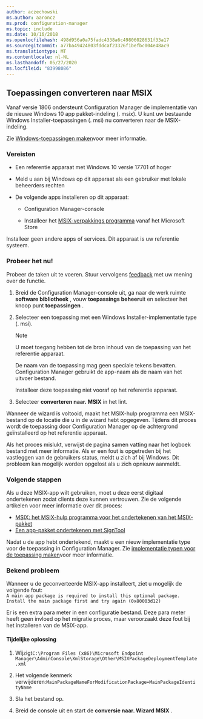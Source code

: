 ```yaml
---
author: aczechowski
ms.author: aaroncz
ms.prod: configuration-manager
ms.topic: include
ms.date: 10/16/2018
ms.openlocfilehash: 498d956a0a75fadc4338a6c49806028631f33a17
ms.sourcegitcommit: a77ba49424803fddcaf23326f1befbc004e48ac9
ms.translationtype: MT
ms.contentlocale: nl-NL
ms.lasthandoff: 05/27/2020
ms.locfileid: "83998086"
---
```

## <a name="convert-applications-to-msix"></a><a name="bkmk_msix"></a>Toepassingen converteren naar MSIX
<!--1359029-->

Vanaf versie 1806 ondersteunt Configuration Manager de implementatie van de nieuwe Windows 10 app pakket-indeling (. msix). U kunt uw bestaande Windows Installer-toepassingen (. msi) nu converteren naar de MSIX-indeling. 

Zie [Windows-toepassingen maken](../../../../apps/get-started/creating-windows-applications.md#bkmk_general)voor meer informatie.


### <a name="prerequisites"></a>Vereisten

- Een referentie apparaat met Windows 10 versie 17701 of hoger  

- Meld u aan bij Windows op dit apparaat als een gebruiker met lokale beheerders rechten  

- De volgende apps installeren op dit apparaat:  

    - Configuration Manager-console  

    - Installeer het [MSIX-verpakkings programma](https://www.microsoft.com/store/productId/9N5LW3JBCXKF) vanaf het Microsoft Store  

Installeer geen andere apps of services. Dit apparaat is uw referentie systeem. 


### <a name="try-it-out"></a>Probeer het nu!

Probeer de taken uit te voeren. Stuur vervolgens [feedback](../../../understand/find-help.md#product-feedback) met uw mening over de functie.

1. Breid de Configuration Manager-console uit, ga naar de werk ruimte **software bibliotheek** , vouw **toepassings beheer**uit en selecteer het knoop punt **toepassingen** .  

2. Selecteer een toepassing met een Windows Installer-implementatie type (. msi).  

    > [!Note]  
    > U moet toegang hebben tot de bron inhoud van de toepassing van het referentie apparaat.  
    > 
    > De naam van de toepassing mag geen speciale tekens bevatten. Configuration Manager gebruikt de app-naam als de naam van het uitvoer bestand.  
    > 
    > Installeer deze toepassing niet vooraf op het referentie apparaat.  

3. Selecteer **converteren naar. MSIX** in het lint.

Wanneer de wizard is voltooid, maakt het MSIX-hulp programma een MSIX-bestand op de locatie die u in de wizard hebt opgegeven. Tijdens dit proces wordt de toepassing door Configuration Manager op de achtergrond geïnstalleerd op het referentie apparaat.

Als het proces mislukt, verwijst de pagina samen vatting naar het logboek bestand met meer informatie. Als er een fout is opgetreden bij het vastleggen van de gebruikers status, meldt u zich af bij Windows. Dit probleem kan mogelijk worden opgelost als u zich opnieuw aanmeldt.

### <a name="next-steps"></a>Volgende stappen

Als u deze MSIX-app wilt gebruiken, moet u deze eerst digitaal ondertekenen zodat clients deze kunnen vertrouwen. Zie de volgende artikelen voor meer informatie over dit proces: 
- [MSIX: het MSIX-hulp programma voor het ondertekenen van het MSIX-pakket](https://docs.microsoft.com/archive/blogs/sgern/msix-the-msix-packaging-tool-signing-the-msix-package)
- [Een app-pakket ondertekenen met SignTool](https://docs.microsoft.com/windows/desktop/appxpkg/how-to-sign-a-package-using-signtool)

Nadat u de app hebt ondertekend, maakt u een nieuw implementatie type voor de toepassing in Configuration Manager. Zie [implementatie typen voor de toepassing maken](../../../../apps/deploy-use/create-applications.md#bkmk_create-dt)voor meer informatie.


### <a name="known-issue"></a>Bekend probleem

<!--3212701-->
Wanneer u de geconverteerde MSIX-app installeert, ziet u mogelijk de volgende fout:  
`A main app package is required to install this optional package. Install the main package first and try again (0x80003d12)`  

Er is een extra para meter in een configuratie bestand. Deze para meter heeft geen invloed op het migratie proces, maar veroorzaakt deze fout bij het installeren van de MSIX-app. 

#### <a name="workaround"></a>Tijdelijke oplossing
1. Wijzigt`C:\Program Files (x86)\Microsoft Endpoint Manager\AdminConsole\XmlStorage\Other\MSIXPackageDeploymentTemplate.xml`  

2. Het volgende kenmerk verwijderen:`MainPackageNameForModificationPackage=MainPackageIdentityName`  

3. Sla het bestand op.  

4. Breid de console uit en start de **conversie naar. Wizard MSIX** .  


